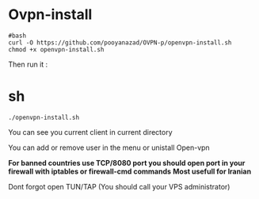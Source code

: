 # Ovpn-install

```
#bash
curl -O https://github.com/pooyanazad/OVPN-p/openvpn-install.sh
chmod +x openvpn-install.sh
```

Then run it :
# sh

```
./openvpn-install.sh
```

You can see you current client in current directory

You can add or remove user in the menu or unistall Open-vpn

**For banned countries use TCP/8080 port you should open port in your firewall with iptables or firewall-cmd commands**
**Most usefull for Iranian**

Dont forgot open TUN/TAP (You should call your VPS administrator)

